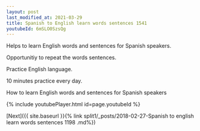 ```yaml
---
layout: post
last_modified_at: 2021-03-29
title: Spanish to English learn words sentences 1541 
youtubeId: 6mSLO0SzsQg
---
```

 
 
Helps to learn English words and sentences for Spanish speakers.

Opportunitiy to repeat the words sentences. 

Practice English language. 
 
10 minutes practice every day. 
 
How to learn English words and sentences for Spanish speakers 
 
{% include youtubePlayer.html id=page.youtubeId %}
 
 
[Next]({{ site.baseurl }}{% link  split1/_posts/2018-02-27-Spanish to english learn words sentences 1198 .md%})
 
